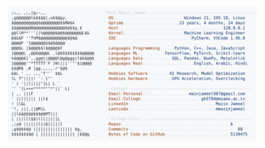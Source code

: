 <picture>
  <source srcset="https://raw.githubusercontent.com/mmazinjameel/mmazinjameel/main/dark_mode.svg?v=1743271919" media="(prefers-color-scheme: dark)">
  <img src="https://raw.githubusercontent.com/mmazinjameel/mmazinjameel/main/light_mode.svg?v=1743271919">
</picture>
